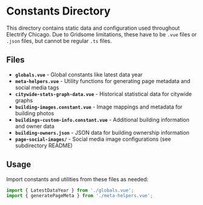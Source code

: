 # Constants Directory

This directory contains static data and configuration used throughout Electrify Chicago. Due to
Gridsome limitations, these have to be `.vue` files or `.json` files, but cannot be regular
`.ts` files.

## Files

- **`globals.vue`** - Global constants like latest data year
- **`meta-helpers.vue`** - Utility functions for generating page metadata and social media tags
- **`citywide-stats-graph-data.vue`** - Historical statistical data for citywide graphs
- **`building-images.constant.vue`** - Image mappings and metadata for building photos
- **`buildings-custom-info.constant.vue`** - Additional building information and owner data
- **`building-owners.json`** - JSON data for building ownership information
- **`page-social-images/`** - Social media image configurations (see subdirectory README)

## Usage

Import constants and utilities from these files as needed:

```typescript
import { LatestDataYear } from './globals.vue';
import { generatePageMeta } from './meta-helpers.vue';
```